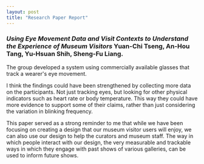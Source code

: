 ```yaml
---
layout: post
title: "Research Paper Report"
---
```


### *Using Eye Movement Data and Visit Contexts to Understand the Experience of Museum Visitors* Yuan-Chi Tseng, An-Hou Tang, Yu-Hsuan Shih, Sheng-Fu Liang.

The group developed a system using commercially available glasses that track a wearer's eye movement.

I think the findings could have been strengthened by collecting more data on the participants. Not just tracking eyes, but looking for other physical indicators such as heart rate or body temperature. This way they could have more evidence to support some of their claims, rather than just considering the variation in blinking frequency.

This paper served as a strong reminder to me that while we have been focusing on creating a design that our museum visitor users will enjoy, we can also use our design to help the curators and museum staff. The way in which people interact with our design, the very measurable and trackable ways in which they engage with past shows of various galleries, can be used to inform future shows.
